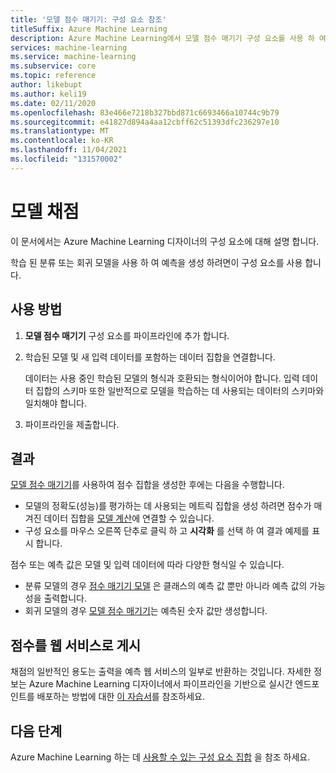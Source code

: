 ```yaml
---
title: '모델 점수 매기기: 구성 요소 참조'
titleSuffix: Azure Machine Learning
description: Azure Machine Learning에서 모델 점수 매기기 구성 요소를 사용 하 여 학습 된 분류 또는 회귀 모델을 사용 하 여 예측을 생성 하는 방법에 대해 알아봅니다.
services: machine-learning
ms.service: machine-learning
ms.subservice: core
ms.topic: reference
author: likebupt
ms.author: keli19
ms.date: 02/11/2020
ms.openlocfilehash: 83e466e7218b327bbd871c6693466a10744c9b79
ms.sourcegitcommit: e41827d894a4aa12cbff62c51393dfc236297e10
ms.translationtype: MT
ms.contentlocale: ko-KR
ms.lasthandoff: 11/04/2021
ms.locfileid: "131570002"
---
```

# <a name="score-model"></a>모델 채점

이 문서에서는 Azure Machine Learning 디자이너의 구성 요소에 대해 설명 합니다.

학습 된 분류 또는 회귀 모델을 사용 하 여 예측을 생성 하려면이 구성 요소를 사용 합니다.

## <a name="how-to-use"></a>사용 방법

1. **모델 점수 매기기** 구성 요소를 파이프라인에 추가 합니다.

2. 학습된 모델 및 새 입력 데이터를 포함하는 데이터 집합을 연결합니다. 

    데이터는 사용 중인 학습된 모델의 형식과 호환되는 형식이어야 합니다. 입력 데이터 집합의 스키마 또한 일반적으로 모델을 학습하는 데 사용되는 데이터의 스키마와 일치해야 합니다.

3. 파이프라인을 제출합니다.

## <a name="results"></a>결과

[모델 점수 매기기](./score-model.md)를 사용하여 점수 집합을 생성한 후에는 다음을 수행합니다.

+ 모델의 정확도(성능)를 평가하는 데 사용되는 메트릭 집합을 생성 하려면 점수가 매겨진 데이터 집합을 [모델 계산](./evaluate-model.md)에 연결할 수 있습니다. 
+ 구성 요소를 마우스 오른쪽 단추로 클릭 하 고 **시각화** 를 선택 하 여 결과 예제를 표시 합니다.
<!-- + To Save the results to a dataset. -->

점수 또는 예측 값은 모델 및 입력 데이터에 따라 다양한 형식일 수 있습니다.

- 분류 모델의 경우 [점수 매기기 모델](./score-model.md) 은 클래스의 예측 값 뿐만 아니라 예측 값의 가능성을 출력합니다.
- 회귀 모델의 경우 [모델 점수 매기기](./score-model.md)는 예측된 숫자 값만 생성합니다.


## <a name="publish-scores-as-a-web-service"></a>점수를 웹 서비스로 게시

채점의 일반적인 용도는 출력을 예측 웹 서비스의 일부로 반환하는 것입니다. 자세한 정보는 Azure Machine Learning 디자이너에서 파이프라인을 기반으로 실시간 엔드포인트를 배포하는 방법에 대한 [이 자습서](../tutorial-designer-automobile-price-deploy.md)를 참조하세요.

## <a name="next-steps"></a>다음 단계

Azure Machine Learning 하는 데 [사용할 수 있는 구성 요소 집합](component-reference.md) 을 참조 하세요.
